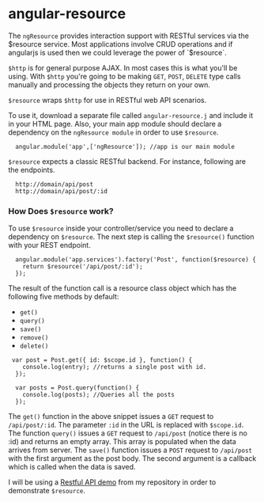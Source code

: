 # angular-resource

The `ngResource` provides interaction support with RESTful services via the $resource service. Most applications involve CRUD operations and if angularjs is used then we could leverage the power of `$resource`.  

`$http` is for general purpose AJAX. In most cases this is what you'll be using. With `$http` you're going to be making `GET`, `POST`, `DELETE` type calls manually and processing the objects they return on your own.

`$resource` wraps `$http` for use in RESTful web API scenarios.

To use it, download a separate file called `angular-resource.j` and include it in your HTML page. Also, your main app module should declare a dependency on the `ngResource module` in order to use `$resource`.
```
  angular.module('app',['ngResource']); //app is our main module
```

`$resource` expects a classic RESTful backend. For instance, following are the endpoints.
```
  http://domain/api/post
  http://domain/api/post/:id
```

### How Does `$resource` work?
To use `$resource` inside your controller/service you need to declare a dependency on `$resource`. The next step is calling the `$resource()` function with your REST endpoint.
```
  angular.module('app.services').factory('Post', function($resource) {
    return $resource('/api/post/:id'); 
  });
```
The result of the function call is a resource class object which has the following five methods by default:
* `get()`
* `query()`
* `save()`
* `remove()`
* `delete()`


``` 
 var post = Post.get({ id: $scope.id }, function() {
    console.log(entry); //returns a single post with id.
  });
  
  var posts = Post.query(function() {
    console.log(posts); //Queries all the posts
  });
```

The `get()` function in the above snippet issues a `GET` request to `/api/post/:id`. The parameter `:id` in the URL is replaced with `$scope.id`.
The function `query()` issues a `GET` request to `/api/post` (notice there is no :id) and returns an empty array. This array is populated when the data arrives from server.
The `save()` function issues a `POST` request to `/api/post` with the first argument as the post body. The second argument is a callback which is called when the data is saved. 

I will be using a [Restful API demo](https://github.com/SSiddavaram/RestfulWS) from my repository in order to demonstrate `$resource`.  
